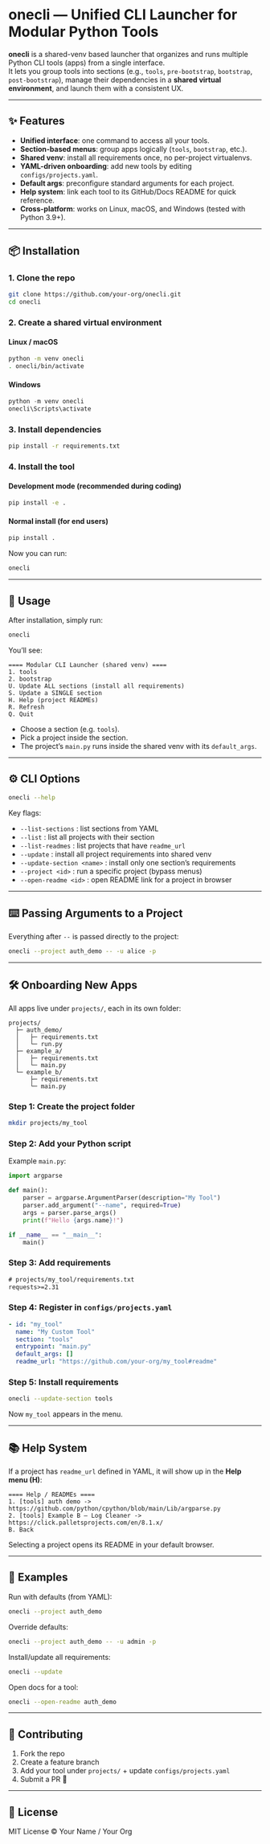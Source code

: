 # onecli — Unified CLI Launcher for Modular Python Tools

**onecli** is a shared-venv based launcher that organizes and runs multiple Python CLI tools (apps) from a single interface.  
It lets you group tools into sections (e.g., `tools`, `pre-bootstrap`, `bootstrap`, `post-bootstrap`), manage their dependencies in a **shared virtual environment**, and launch them with a consistent UX.

---

## ✨ Features

- **Unified interface**: one command to access all your tools.
- **Section-based menus**: group apps logically (`tools`, `bootstrap`, etc.).
- **Shared venv**: install all requirements once, no per-project virtualenvs.
- **YAML-driven onboarding**: add new tools by editing `configs/projects.yaml`.
- **Default args**: preconfigure standard arguments for each project.
- **Help system**: link each tool to its GitHub/Docs README for quick reference.
- **Cross-platform**: works on Linux, macOS, and Windows (tested with Python 3.9+).

---

## 📦 Installation

### 1. Clone the repo

```bash
git clone https://github.com/your-org/onecli.git
cd onecli
```

### 2. Create a shared virtual environment

#### Linux / macOS

```bash
python -m venv onecli
. onecli/bin/activate
```

#### Windows

```powershell
python -m venv onecli
onecli\Scripts\activate
```

### 3. Install dependencies

```bash
pip install -r requirements.txt
```

### 4. Install the tool

#### Development mode (recommended during coding)

```bash
pip install -e .
```

#### Normal install (for end users)

```bash
pip install .
```

Now you can run:

```bash
onecli
```

---

## 🧭 Usage

After installation, simply run:

```bash
onecli
```

You’ll see:

```
==== Modular CLI Launcher (shared venv) ====
1. tools
2. bootstrap
U. Update ALL sections (install all requirements)
S. Update a SINGLE section
H. Help (project READMEs)
R. Refresh
Q. Quit
```

- Choose a section (e.g. `tools`).  
- Pick a project inside the section.  
- The project’s `main.py` runs inside the shared venv with its `default_args`.  

---

## ⚙️ CLI Options

```bash
onecli --help
```

Key flags:

- `--list-sections` : list sections from YAML  
- `--list` : list all projects with their section  
- `--list-readmes` : list projects that have `readme_url`  
- `--update` : install all project requirements into shared venv  
- `--update-section <name>` : install only one section’s requirements  
- `--project <id>` : run a specific project (bypass menus)  
- `--open-readme <id>` : open README link for a project in browser  

---

## ⌨️ Passing Arguments to a Project

Everything after `--` is passed directly to the project:

```bash
onecli --project auth_demo -- -u alice -p
```

---

## 🛠 Onboarding New Apps

All apps live under `projects/`, each in its own folder:

```
projects/
  ├─ auth_demo/
  │   ├─ requirements.txt
  │   └─ run.py
  ├─ example_a/
  │   ├─ requirements.txt
  │   └─ main.py
  └─ example_b/
      ├─ requirements.txt
      └─ main.py
```

### Step 1: Create the project folder

```bash
mkdir projects/my_tool
```

### Step 2: Add your Python script

Example `main.py`:

```python
import argparse

def main():
    parser = argparse.ArgumentParser(description="My Tool")
    parser.add_argument("--name", required=True)
    args = parser.parse_args()
    print(f"Hello {args.name}!")

if __name__ == "__main__":
    main()
```

### Step 3: Add requirements

```txt
# projects/my_tool/requirements.txt
requests>=2.31
```

### Step 4: Register in `configs/projects.yaml`

```yaml
- id: "my_tool"
  name: "My Custom Tool"
  section: "tools"
  entrypoint: "main.py"
  default_args: []
  readme_url: "https://github.com/your-org/my_tool#readme"
```

### Step 5: Install requirements

```bash
onecli --update-section tools
```

Now `my_tool` appears in the menu.

---

## 📚 Help System

If a project has `readme_url` defined in YAML, it will show up in the **Help menu (H)**:

```
==== Help / READMEs ====
1. [tools] auth demo -> https://github.com/python/cpython/blob/main/Lib/argparse.py
2. [tools] Example B — Log Cleaner -> https://click.palletsprojects.com/en/8.1.x/
B. Back
```

Selecting a project opens its README in your default browser.

---

## 🔧 Examples

Run with defaults (from YAML):

```bash
onecli --project auth_demo
```

Override defaults:

```bash
onecli --project auth_demo -- -u admin -p
```

Install/update all requirements:

```bash
onecli --update
```

Open docs for a tool:

```bash
onecli --open-readme auth_demo
```

---

## 🤝 Contributing

1. Fork the repo  
2. Create a feature branch  
3. Add your tool under `projects/` + update `configs/projects.yaml`  
4. Submit a PR 🚀  

---

## 📜 License

MIT License © Your Name / Your Org

